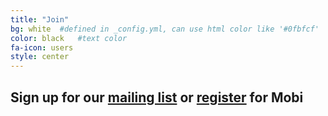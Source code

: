 ```yaml
---
title: "Join"
bg: white  #defined in _config.yml, can use html color like '#0fbfcf'
color: black   #text color
fa-icon: users
style: center
---
```

## Sign up for our <a href="http://eepurl.com/PYv9z">mailing list</a> or <a href="https://docs.google.com/forms/d/1pFbsDThB5Mxwph5odL2_5VMJ11mGbU-Yql9YwUj_UDE/">register</a> for Mobi
